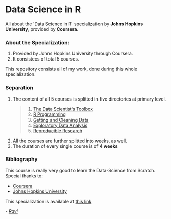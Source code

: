 # Data Science in R
All about the 'Data Science in R' specialization by **Johns Hopkins University**, provided by **Coursera**.

### About the Specialization:
1. Provided by Johns Hopkins University through Coursera.
2. It consistecs of total 5 courses.

This repository consists all of my work, done during this whole specialization.

### Separation
1. The content of all 5 courses is splitted in five directories at primary level.<br />
    > 1. [The Data Scientist’s Toolbox](https://www.coursera.org/learn/data-scientists-tools?specialization=data-science-foundations-r)
    > 2. [R Programming](https://www.coursera.org/learn/data-scientists-tools?specialization=data-science-foundations-r)
    > 3. [Getting and Cleaning Data](https://www.coursera.org/learn/data-cleaning?specialization=data-science-foundations-r)
    > 4. [Exploratory Data Analysis](https://www.coursera.org/learn/exploratory-data-analysis?specialization=data-science-foundations-r)
    > 5. [Reproducible Research](https://www.coursera.org/learn/reproducible-research)
2. All the courses are further splitted into weeks, as well.
3. The duration of every single course is of **4 weeks**

### Bibliography
This course is really very good to learn the Data-Science from Scratch.<br />
Special thanks to:
* [Coursera](https://www.coursera.org/)
* [Johns Hopkins University](https://www.jhu.edu/)

This specialization is available at [this link](https://www.coursera.org/specializations/data-science-foundations-r)

\- [_Ravi_]( https://raviprakashravi.cf/ )

